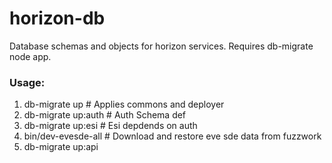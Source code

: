 # horizon-db
Database schemas and objects for horizon services. Requires db-migrate node app.
### Usage:
1. db-migrate up # Applies commons and deployer
2. db-migrate up:auth # Auth Schema def
3. db-migrate up:esi # Esi depdends on auth
4. bin/dev-evesde-all # Download and restore eve sde data from fuzzwork
5.  db-migrate up:api


